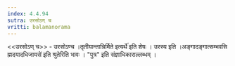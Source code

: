 ```yaml
---
index: 4.4.94
sutra: उरसोऽण् च
vritti: balamanorama
---
```


<<उरसोऽण् च>> - उरसोऽण्च ।तृतीयान्तान्निर्मिते इत्यर्थे॑ इति शेषः । उरस्य इति ।अङ्गादङ्गात्सम्भवसि ह्मदयादधिजायसे॑ इति श्रुतेरिति भावः । "पुत्र" इति संज्ञाधिकाराल्लब्धम् ।